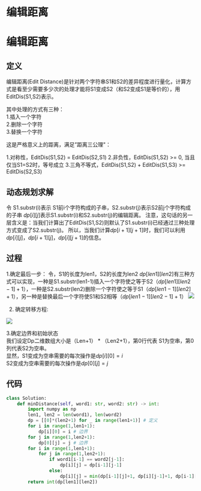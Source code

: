 # 编辑距离



# 编辑距离
## 定义

编辑距离(Edit Distance)是针对两个字符串S1和S2的差异程度进行量化，计算方式是看至少需要多少次的处理才能将S1变成S2（和S2变成S1是等价的），用 EditDis(S1,S2)表示。

其中处理的方式有三种：  
1.插入一个字符  
2.删除一个字符  
3.替换一个字符

这是严格意义上的距离，满足”距离三公理"：

1.对称性，EditDis(S1,S2) = EditDis(S2,S1)
2.非负性，EditDis(S1,S2) >= 0, 当且仅当S1=S2时，等号成立
3.三角不等式，EditDis(S1,S2) + EditDis(S1,S3) >= EditDis(S2,S3)

## 动态规划求解

令 S1.substr(i)表示 S1前i个字符构成的子串，S2.substr(j)表示S2前j个字符构成的子串
$dp[i][j]$表示S1.substr(i)和S2.substr(j)的编辑距离。
注意，这句话的另一层含义是：当我们计算出了EditDis(S1,S2)则默认了S1.substr(i)已经通过三种处理方式变成了S2.substr(j)。
所以，当我们计算$dp[i+1][j+1]$时，我们可以利用$dp[i][j]$，$dp[i+1][j]$，$dp[i][j+1]$的信息。

## 过程

1.确定最后一步：
令，S1的长度为len1，S2的长度为len2
$dp[len1][len2]$有三种方式可以实现，一种是S1.substr(len1-1)插入一个字符使之等于S2（$dp[len1][len2-1] + 1$），一种是S2.substr(len2)删除一个字符使之等于S1（$dp[len1-1][len2] + 1$），另一种是替换最后一个字符使S1和S2相等（$dp[len1-1][len2-1] + 1$）
![](https://cdn.jsdelivr.net/gh/vllbc/img4blog//image/Pasted%20image%2020220829234524.png)

2. 确定转移方程:

![](https://cdn.jsdelivr.net/gh/vllbc/img4blog//image/Pasted%20image%2020220829234535.png)

3.确定边界和初始状态  
我们设定Dp二维数组大小是（Len+1） * （Len2+1），第0行代表 S1为空串，第0列代表S2为空串。  
显然，S1变成为空串需要的每次操作是$dp[i][0]=i$  
S2变成为空串需要的每次操作是$dp[0][j] = j$


## 代码

```python
class Solution:
    def minDistance(self, word1: str, word2: str) -> int:
        import numpy as np
        len1, len2 = len(word1), len(word2)
        dp = [[0]*(len2+1) for _ in range(len1+1)] # 定义  
        for i in range(1,len1+1):
            dp[i][0] = i # 边界
        for j in range(1,len2+1):
            dp[0][j] = j # 边界
        for i in range(1,len1+1):
            for j in range(1,len2+1):
                if word1[i-1] == word2[j-1]:
                    dp[i][j] = dp[i-1][j-1]
                else:
                    dp[i][j] = min(dp[i-1][j]+1, dp[i][j-1]+1, dp[i-1][j-1]+1)
        return int(dp[len1][len2])

```
